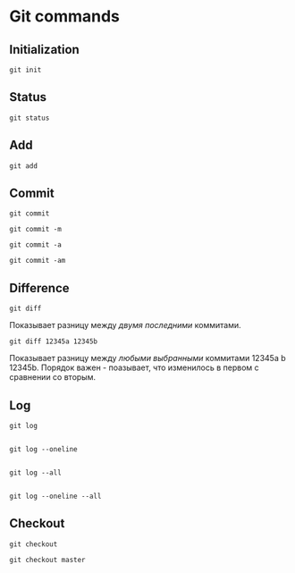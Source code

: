 # Git commands

## Initialization

    git init

## Status 

    git status

## Add

    git add

## Commit

    git commit

    git commit -m

    git commit -a

    git commit -am

## Difference

    git diff 

Показывает разницу между *двумя последними* коммитами.

    git diff 12345a 12345b

Показывает разницу между *любыми выбранными* коммитами 12345a b 12345b. Порядок важен - поазывает, что изменилось в первом с сравнении со вторым.

## Log

    git log


    git log --oneline


    git log --all


    git log --oneline --all

## Checkout

    git checkout

    git checkout master

    

